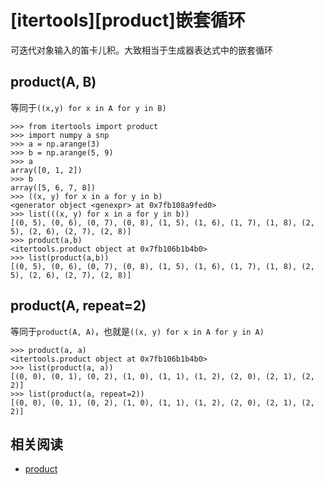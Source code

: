 
# [itertools][product]嵌套循环

可迭代对象输入的笛卡儿积。大致相当于生成器表达式中的嵌套循环

##  product(A, B)

等同于`((x,y) for x in A for y in B)`

```
>>> from itertools import product
>>> import numpy a snp
>>> a = np.arange(3)
>>> b = np.arange(5, 9)
>>> a
array([0, 1, 2])
>>> b
array([5, 6, 7, 8])
>>> ((x, y) for x in a for y in b)
<generator object <genexpr> at 0x7fb108a9fed0>
>>> list(((x, y) for x in a for y in b))
[(0, 5), (0, 6), (0, 7), (0, 8), (1, 5), (1, 6), (1, 7), (1, 8), (2, 5), (2, 6), (2, 7), (2, 8)]
>>> product(a,b)
<itertools.product object at 0x7fb106b1b4b0>
>>> list(product(a,b))
[(0, 5), (0, 6), (0, 7), (0, 8), (1, 5), (1, 6), (1, 7), (1, 8), (2, 5), (2, 6), (2, 7), (2, 8)]
```

## product(A, repeat=2)

等同于`product(A, A)`，也就是`((x, y) for x in A for y in A)`

```
>>> product(a, a)
<itertools.product object at 0x7fb106b1b4b0>
>>> list(product(a, a))
[(0, 0), (0, 1), (0, 2), (1, 0), (1, 1), (1, 2), (2, 0), (2, 1), (2, 2)]
>>> list(product(a, repeat=2))
[(0, 0), (0, 1), (0, 2), (1, 0), (1, 1), (1, 2), (2, 0), (2, 1), (2, 2)]
```

## 相关阅读

* [product](https://docs.python.org/zh-cn/3.7/library/itertools.html#itertools.product)